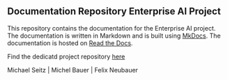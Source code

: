 ## Documentation Repository Enterprise AI Project 

This repository contains the documentation for the Enterprise AI project. The documentation is written in Markdown and is built using [MkDocs](https://www.mkdocs.org/). The documentation is hosted on [Read the Docs](https://readthedocs.org/).

Find the dedicatd project repository [here](https://github.com/MichaelSeitz98/enterprise-ai-project)

Michael Seitz | Michel Bauer | Felix Neubauer